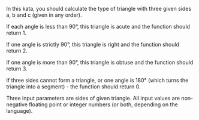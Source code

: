 In this kata, you should calculate the type of triangle with three given sides a, b and c (given in any order).

If each angle is less than 90°, this triangle is acute and the function should return 1.

If one angle is strictly 90°, this triangle is right and the function should return 2.

If one angle is more than 90°, this triangle is obtuse and the function should return 3.

If three sides cannot form a triangle, or one angle is 180° (which turns the triangle into a segment) - the function should return 0.

Three input parameters are sides of given triangle. All input values are non-negative floating point or integer numbers (or both, depending on the language).